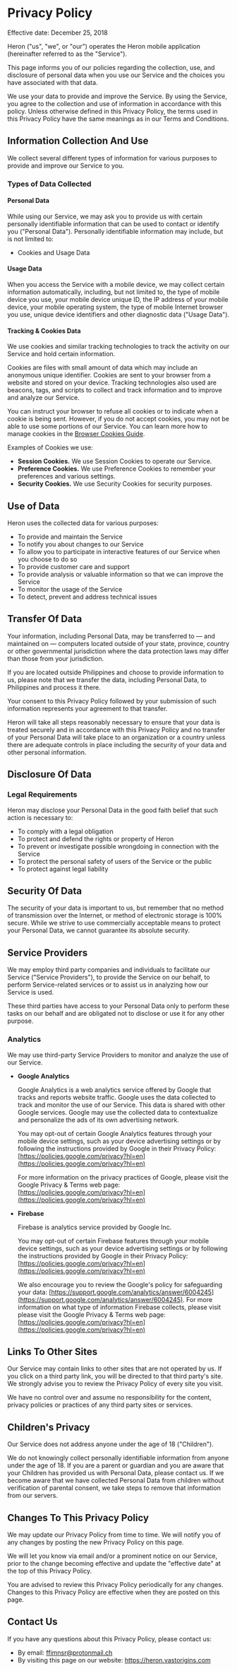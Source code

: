 # Privacy Policy

Effective date: December 25, 2018

Heron ("us", "we", or "our") operates the Heron mobile application (hereinafter referred to as the "Service").

This page informs you of our policies regarding the collection, use, and disclosure of personal data when you use our Service and the choices you have associated with that data.

We use your data to provide and improve the Service. By using the Service, you agree to the collection and use of information in accordance with this policy. Unless otherwise defined in this Privacy Policy, the terms used in this Privacy Policy have the same meanings as in our Terms and Conditions.

## Information Collection And Use

We collect several different types of information for various purposes to provide and improve our Service to you.

### Types of Data Collected

#### Personal Data

While using our Service, we may ask you to provide us with certain personally identifiable information that can be used to contact or identify you ("Personal Data"). Personally identifiable information may include, but is not limited to:

*   Cookies and Usage Data

#### Usage Data

When you access the Service with a mobile device, we may collect certain information automatically, including, but not limited to, the type of mobile device you use, your mobile device unique ID, the IP address of your mobile device, your mobile operating system, the type of mobile Internet browser you use, unique device identifiers and other diagnostic data ("Usage Data").

#### Tracking & Cookies Data

We use cookies and similar tracking technologies to track the activity on our Service and hold certain information.

Cookies are files with small amount of data which may include an anonymous unique identifier. Cookies are sent to your browser from a website and stored on your device. Tracking technologies also used are beacons, tags, and scripts to collect and track information and to improve and analyze our Service.

You can instruct your browser to refuse all cookies or to indicate when a cookie is being sent. However, if you do not accept cookies, you may not be able to use some portions of our Service. You can learn more how to manage cookies in the [Browser Cookies Guide](https://privacypolicies.com/blog/how-to-delete-cookies/).

Examples of Cookies we use:

* **Session Cookies.** We use Session Cookies to operate our Service.
* **Preference Cookies.** We use Preference Cookies to remember your preferences and various settings.
* **Security Cookies.** We use Security Cookies for security purposes.

## Use of Data

Heron uses the collected data for various purposes:

* To provide and maintain the Service
* To notify you about changes to our Service
* To allow you to participate in interactive features of our Service when you choose to do so
* To provide customer care and support
* To provide analysis or valuable information so that we can improve the Service
* To monitor the usage of the Service
* To detect, prevent and address technical issues

## Transfer Of Data

Your information, including Personal Data, may be transferred to — and maintained on — computers located outside of your state, province, country or other governmental jurisdiction where the data protection laws may differ than those from your jurisdiction.

If you are located outside Philippines and choose to provide information to us, please note that we transfer the data, including Personal Data, to Philippines and process it there.

Your consent to this Privacy Policy followed by your submission of such information represents your agreement to that transfer.

Heron will take all steps reasonably necessary to ensure that your data is treated securely and in accordance with this Privacy Policy and no transfer of your Personal Data will take place to an organization or a country unless there are adequate controls in place including the security of your data and other personal information.

## Disclosure Of Data

### Legal Requirements

Heron may disclose your Personal Data in the good faith belief that such action is necessary to:

* To comply with a legal obligation
* To protect and defend the rights or property of Heron
* To prevent or investigate possible wrongdoing in connection with the Service
* To protect the personal safety of users of the Service or the public
* To protect against legal liability

## Security Of Data

The security of your data is important to us, but remember that no method of transmission over the Internet, or method of electronic storage is 100% secure. While we strive to use commercially acceptable means to protect your Personal Data, we cannot guarantee its absolute security.

## Service Providers

We may employ third party companies and individuals to facilitate our Service ("Service Providers"), to provide the Service on our behalf, to perform Service-related services or to assist us in analyzing how our Service is used.

These third parties have access to your Personal Data only to perform these tasks on our behalf and are obligated not to disclose or use it for any other purpose.

### Analytics

We may use third-party Service Providers to monitor and analyze the use of our Service.

* **Google Analytics**

    Google Analytics is a web analytics service offered by Google that tracks and reports website traffic. Google uses the data collected to track and monitor the use of our Service. This data is shared with other Google services. Google may use the collected data to contextualize and personalize the ads of its own advertising network.

    You may opt-out of certain Google Analytics features through your mobile device settings, such as your device advertising settings or by following the instructions provided by Google in their Privacy Policy: [https://policies.google.com/privacy?hl=en](https://policies.google.com/privacy?hl=en)

    For more information on the privacy practices of Google, please visit the Google Privacy & Terms web page: [https://policies.google.com/privacy?hl=en](https://policies.google.com/privacy?hl=en)

* **Firebase**

    Firebase is analytics service provided by Google Inc.

    You may opt-out of certain Firebase features through your mobile device settings, such as your device advertising settings or by following the instructions provided by Google in their Privacy Policy: [https://policies.google.com/privacy?hl=en](https://policies.google.com/privacy?hl=en)

    We also encourage you to review the Google's policy for safeguarding your data: [https://support.google.com/analytics/answer/6004245](https://support.google.com/analytics/answer/6004245). For more information on what type of information Firebase collects, please visit please visit the Google Privacy & Terms web page: [https://policies.google.com/privacy?hl=en](https://policies.google.com/privacy?hl=en)

## Links To Other Sites

Our Service may contain links to other sites that are not operated by us. If you click on a third party link, you will be directed to that third party's site. We strongly advise you to review the Privacy Policy of every site you visit.

We have no control over and assume no responsibility for the content, privacy policies or practices of any third party sites or services.

## Children's Privacy

Our Service does not address anyone under the age of 18 ("Children").

We do not knowingly collect personally identifiable information from anyone under the age of 18\. If you are a parent or guardian and you are aware that your Children has provided us with Personal Data, please contact us. If we become aware that we have collected Personal Data from children without verification of parental consent, we take steps to remove that information from our servers.

## Changes To This Privacy Policy

We may update our Privacy Policy from time to time. We will notify you of any changes by posting the new Privacy Policy on this page.

We will let you know via email and/or a prominent notice on our Service, prior to the change becoming effective and update the "effective date" at the top of this Privacy Policy.

You are advised to review this Privacy Policy periodically for any changes. Changes to this Privacy Policy are effective when they are posted on this page.

## Contact Us

If you have any questions about this Privacy Policy, please contact us:

* By email: ffimnsr@protonmail.ch
* By visiting this page on our website: https://heron.vastorigins.com
